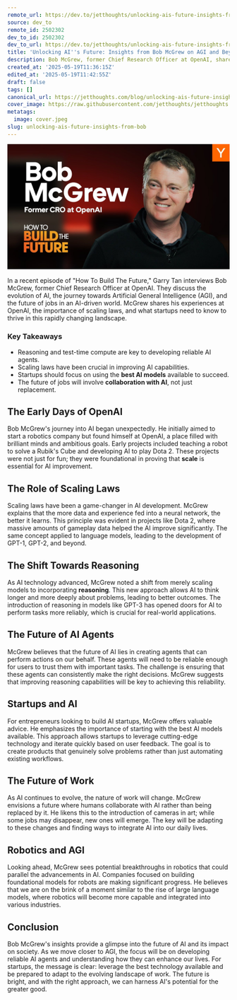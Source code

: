 ```yaml
---
remote_url: https://dev.to/jetthoughts/unlocking-ais-future-insights-from-bob-mcgrew-on-agi-and-beyond-526h
source: dev_to
remote_id: 2502302
dev_to_id: 2502302
dev_to_url: https://dev.to/jetthoughts/unlocking-ais-future-insights-from-bob-mcgrew-on-agi-and-beyond-526h
title: 'Unlocking AI''s Future: Insights from Bob McGrew on AGI and Beyond'
description: Bob McGrew, former Chief Research Officer at OpenAI, shares insights on AI's evolution, the importance of scaling laws, and the future of jobs in an AI-driven world. Discover how reasoning and advanced AI agents will shape our future.
created_at: '2025-05-19T11:36:15Z'
edited_at: '2025-05-19T11:42:55Z'
draft: false
tags: []
canonical_url: https://jetthoughts.com/blog/unlocking-ais-future-insights-from-bob/
cover_image: https://raw.githubusercontent.com/jetthoughts/jetthoughts.github.io/master/content/blog/unlocking-ais-future-insights-from-bob/cover.jpeg
metatags:
  image: cover.jpeg
slug: unlocking-ais-future-insights-from-bob
---
```

[![Unlocking AI's Future: Insights from Bob McGrew on AGI and Beyond](file_0.jpg)](https://www.youtube.com/watch?v=eW7rUtYHD9U)

In a recent episode of "How To Build The Future," Garry Tan interviews Bob McGrew, former Chief Research Officer at OpenAI. They discuss the evolution of AI, the journey towards Artificial General Intelligence (AGI), and the future of jobs in an AI-driven world. McGrew shares his experiences at OpenAI, the importance of scaling laws, and what startups need to know to thrive in this rapidly changing landscape.

### Key Takeaways

*   Reasoning and test-time compute are key to developing reliable AI agents.
*   Scaling laws have been crucial in improving AI capabilities.
*   Startups should focus on using the **best AI models** available to succeed.
*   The future of jobs will involve **collaboration with AI**, not just replacement.

## The Early Days of OpenAI

Bob McGrew's journey into AI began unexpectedly. He initially aimed to start a robotics company but found himself at OpenAI, a place filled with brilliant minds and ambitious goals. Early projects included teaching a robot to solve a Rubik's Cube and developing AI to play Dota 2. These projects were not just for fun; they were foundational in proving that **scale** is essential for AI improvement.

## The Role of Scaling Laws

Scaling laws have been a game-changer in AI development. McGrew explains that the more data and experience fed into a neural network, the better it learns. This principle was evident in projects like Dota 2, where massive amounts of gameplay data helped the AI improve significantly. The same concept applied to language models, leading to the development of GPT-1, GPT-2, and beyond.

## The Shift Towards Reasoning

As AI technology advanced, McGrew noted a shift from merely scaling models to incorporating **reasoning**. This new approach allows AI to think longer and more deeply about problems, leading to better outcomes. The introduction of reasoning in models like GPT-3 has opened doors for AI to perform tasks more reliably, which is crucial for real-world applications.

## The Future of AI Agents

McGrew believes that the future of AI lies in creating agents that can perform actions on our behalf. These agents will need to be reliable enough for users to trust them with important tasks. The challenge is ensuring that these agents can consistently make the right decisions. McGrew suggests that improving reasoning capabilities will be key to achieving this reliability.

## Startups and AI

For entrepreneurs looking to build AI startups, McGrew offers valuable advice. He emphasizes the importance of starting with the best AI models available. This approach allows startups to leverage cutting-edge technology and iterate quickly based on user feedback. The goal is to create products that genuinely solve problems rather than just automating existing workflows.

## The Future of Work

As AI continues to evolve, the nature of work will change. McGrew envisions a future where humans collaborate with AI rather than being replaced by it. He likens this to the introduction of cameras in art; while some jobs may disappear, new ones will emerge. The key will be adapting to these changes and finding ways to integrate AI into our daily lives.

## Robotics and AGI

Looking ahead, McGrew sees potential breakthroughs in robotics that could parallel the advancements in AI. Companies focused on building foundational models for robots are making significant progress. He believes that we are on the brink of a moment similar to the rise of large language models, where robotics will become more capable and integrated into various industries.

## Conclusion

Bob McGrew's insights provide a glimpse into the future of AI and its impact on society. As we move closer to AGI, the focus will be on developing reliable AI agents and understanding how they can enhance our lives. For startups, the message is clear: leverage the best technology available and be prepared to adapt to the evolving landscape of work. The future is bright, and with the right approach, we can harness AI's potential for the greater good.